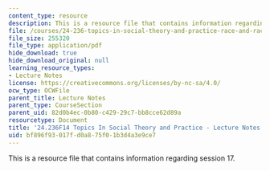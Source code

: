 ```yaml
---
content_type: resource
description: This is a resource file that contains information regarding session 17.
file: /courses/24-236-topics-in-social-theory-and-practice-race-and-racism-fall-2014/bf896f93017fd0a875f01b3d4a3e9ce7_MIT24_236F14_Sess17.pdf
file_size: 255320
file_type: application/pdf
hide_download: true
hide_download_original: null
learning_resource_types:
- Lecture Notes
license: https://creativecommons.org/licenses/by-nc-sa/4.0/
ocw_type: OCWFile
parent_title: Lecture Notes
parent_type: CourseSection
parent_uid: 82d0b4ec-0b80-c429-29c7-bb8cce62d89a
resourcetype: Document
title: '24.236F14 Topics In Social Theory and Practice - Lecture Notes: Racisms'
uid: bf896f93-017f-d0a8-75f0-1b3d4a3e9ce7
---
```

This is a resource file that contains information regarding session 17.
